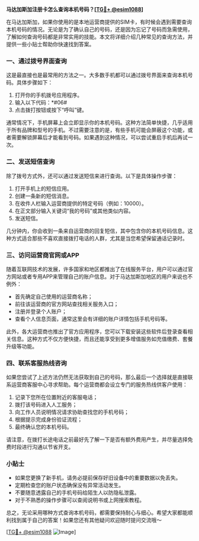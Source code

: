 **马达加斯加注册卡怎么查询本机号码？[[TG💪+ @esim1088](https://t.me/s/esim1088)]**

在马达加斯加，如果你使用的是本地运营商提供的SIM卡，有时候会遇到需要查询本机号码的情况。无论是为了确认自己的号码，还是因为忘记了号码而急需使用，了解如何查询号码都是非常实用的技能。本文将详细介绍几种常见的查询方法，并提供一些小贴士帮助你快速找到答案。

### 一、通过拨号界面查询

这是最直接也是最常用的方法之一。大多数手机都可以通过拨号界面来查询本机号码。具体步骤如下：

1. 打开你的手机拨号应用程序。
2. 输入以下代码：*#06#
3. 点击拨打按钮或按下“呼叫”键。

通常情况下，手机屏幕上会立即显示你的本机号码。这种方法简单快捷，几乎适用于所有品牌和型号的手机。不过需要注意的是，有些手机可能会屏蔽这个功能，或者需要解锁屏幕后才能看到号码。如果遇到这种情况，可以尝试重启手机后再试一次。

### 二、发送短信查询

除了拨号方式外，还可以通过发送短信来进行查询。以下是具体操作步骤：

1. 打开手机上的短信应用。
2. 创建一条新的短信消息。
3. 在收件人栏输入运营商提供的特定号码（例如：10000）。
4. 在正文部分输入关键词“我的号码”或其他类似内容。
5. 发送短信。

几分钟内，你会收到一条来自运营商的回复短信，其中包含你的本机号码信息。这种方式适合那些不喜欢直接拨打电话的人群，尤其是当您希望保留通话记录时。

### 三、访问运营商官网或APP

随着互联网技术的发展，许多国家和地区都推出了在线服务平台，用户可以通过官方网站或者专用APP来管理自己的账户信息。对于马达加斯加地区的用户来说也不例外：

- 首先确定自己使用的运营商名称；
- 前往该运营商的官方网站查找相关服务入口；
- 注册并登录个人账户；
- 查看个人信息页面，通常这里会有详细的账户详情包括手机号码等。

此外，各大运营商也推出了官方应用程序，您可以下载安装这些软件后登录查看相关信息。这种方式不仅方便快捷，而且还能享受到更多增值服务如充值缴费、套餐升级等功能。

### 四、联系客服热线咨询

如果您尝试了上述方法仍然无法获取到自己的号码，那么最后一个选择就是直接联系运营商客服中心寻求帮助。每个运营商都会设立专门的服务热线供客户使用：

1. 记录下您所在位置附近的客服电话；
2. 拨打该号码进入人工服务；
3. 向工作人员说明情况请求协助查找您的手机号码；
4. 根据提示完成身份验证流程；
5. 最终确认您的本机号码。

请注意，在拨打长途电话之前最好先了解一下是否有额外费用产生，并尽量选择免费时段进行沟通以节省开支。

### 小贴士

- 如果您更换了新手机，请务必提前保存好旧设备中的重要数据以免丢失。
- 定期检查您的账户状态确保没有异常活动发生。
- 不要随意透露自己的手机号码给陌生人以防隐私泄露。
- 对于不熟悉的操作步骤可以查阅说明书或上网搜索教程。

总之，无论采用哪种方式查询本机号码，都需要保持耐心与细心。希望大家都能顺利找到属于自己的答案！如果您还有其他疑问欢迎随时提问交流哦～

[[TG💪+ @esim1088](https://t.me/s/esim1088) ![Image](https://i.postimg.cc/4NQfJmqS/Snipaste-2025-05-13-00-14-12.png)]